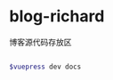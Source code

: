 <!--
 * @Date: 2020-05-07 18:27:16
 * @LastEditors: Richard
 * @LastEditTime: 2020-05-09 15:08:10
 -->

# blog-richard

博客源代码存放区

```bash

$vuepress dev docs

```
